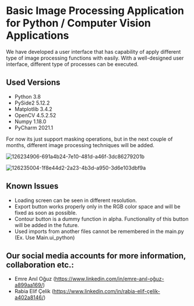 # Basic Image Processing Application for Python / Computer Vision Applications


We have developed a user interface that has capability of apply different type of image processing functions with easily. With a well-designed user interface, different type of processes can be executed.


##  Used  Versions ##

- Python 3.8
- PySide2 5.12.2
- Matplotlib 3.4.2
- OpenCV 4.5.2.52
- Numpy 1.18.0
- PyCharm 2021.1


For now its just support masking operations, but in the next couple of months, different image processing techniques will be added.


![126234906-691a4b24-7e10-481d-a46f-3dc86279201b](https://user-images.githubusercontent.com/57271111/151658898-4c3bfd4c-f78d-4fb6-a65d-2bfd438d9a94.png)


![126235004-1f8e44d2-2a23-4b3d-a950-3d6e103dbf9a](https://user-images.githubusercontent.com/57271111/151658892-d1fb1c8f-f245-4eb1-88dd-d7c0de8629d4.png)




## Known Issues ##

- Loading screen can be seen in different resolution.
- Export button works properly only in the RGB color space and will be fixed as soon as possible.
- Contour button is a dummy function in alpha. Functionality of this button will be added in the future.
- Used imports from another files cannot be remembered in the main.py (Ex. Use Main.ui_python)




## Our social media accounts for more information, collaboration etc.: ##

- Emre Anıl Oğuz (https://www.linkedin.com/in/emre-anıl-oğuz-a899aa169/)
- Rabia Elif Çelik (https://www.linkedin.com/in/rabia-elif-çelik-a402a8146/)

